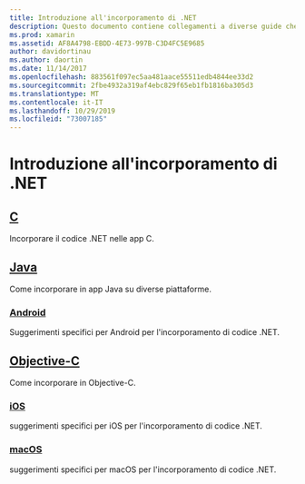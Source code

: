 ```yaml
---
title: Introduzione all'incorporamento di .NET
description: Questo documento contiene collegamenti a diverse guide che descrivono come usare l'incorporamento .NET nei progetti C, Java, Android, Objective-C, iOS e macOS.
ms.prod: xamarin
ms.assetid: AF8A4798-EBDD-4E73-997B-C3D4FC5E9685
author: davidortinau
ms.author: daortin
ms.date: 11/14/2017
ms.openlocfilehash: 883561f097ec5aa481aace55511edb4844ee33d2
ms.sourcegitcommit: 2fbe4932a319af4ebc829f65eb1fb1816ba305d3
ms.translationtype: MT
ms.contentlocale: it-IT
ms.lasthandoff: 10/29/2019
ms.locfileid: "73007185"
---
```

# <a name="getting-started-with-net-embedding"></a>Introduzione all'incorporamento di .NET

## <a name="ccmd"></a>[C](c.md)

Incorporare il codice .NET nelle app C.

## <a name="javajavaindexmd"></a>[Java](java/index.md)

Come incorporare in app Java su diverse piattaforme.

### <a name="androidjavaandroidmd"></a>[Android](java/android.md)

Suggerimenti specifici per Android per l'incorporamento di codice .NET.

## <a name="objective-cobjective-cindexmd"></a>[Objective-C](objective-c/index.md)

Come incorporare in Objective-C.

### <a name="iosobjective-ciosmd"></a>[iOS](objective-c/ios.md)

suggerimenti specifici per iOS per l'incorporamento di codice .NET.

### <a name="macosobjective-cmacosmd"></a>[macOS](objective-c/macos.md)

suggerimenti specifici per macOS per l'incorporamento di codice .NET.
